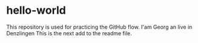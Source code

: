 # hello-world
This repository is used for practicing the GitHub flow.
I'am Georg an live in Denzlingen
This is the next add to the readme file.
